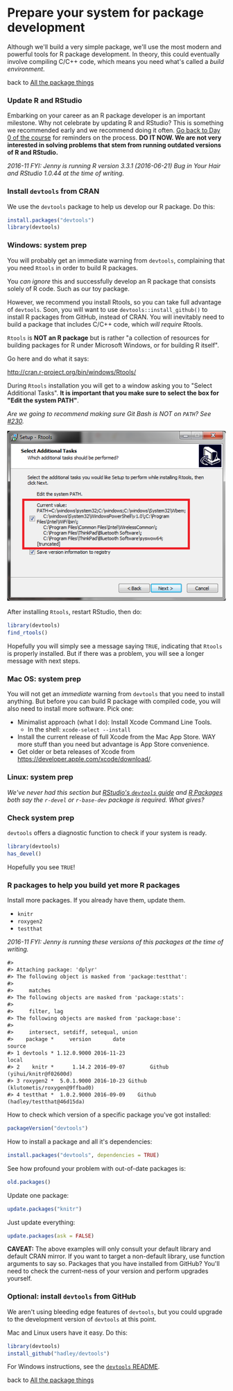 # Prepare your system for package development



Although we'll build a very simple package, we'll use the most modern and powerful tools for R package development. In theory, this could eventually involve compiling C/C++ code, which means you need what's called a *build environment*.

back to [All the package things](packages00_index.html)

### Update R and RStudio

Embarking on your career as an R package developer is an important milestone. Why not celebrate by updating R and RStudio? This is something we recommended early and we recommend doing it often. [Go back to Day 0 of the course](block000_r-rstudio-install.html#r-and-rstudio) for reminders on the process. **DO IT NOW. We are not very interested in solving problems that stem from running outdated versions of R and RStudio.**

*2016-11 FYI: Jenny is running R version 3.3.1 (2016-06-21) Bug in Your Hair and RStudio 1.0.44 at the time of writing.*

### Install `devtools` from CRAN

We use the `devtools` package to help us develop our R package. Do this:

``` r
install.packages("devtools")
library(devtools)
```

### Windows: system prep

You will probably get an immediate warning from `devtools`, complaining that you need `Rtools` in order to build R packages.

You *can ignore* this and successfully develop an R package that consists solely of R code. Such as our toy package.

However, we recommend you install Rtools, so you can take full advantage of `devtools`. Soon, you will want to use `devtools::install_github()` to install R packages from GitHub, instead of CRAN. You will inevitably need to build a package that includes C/C++ code, which *will require* Rtools.

`Rtools` is __NOT an R package__ but is rather "a collection of resources for building packages for R under Microsoft Windows, or for building R itself".

Go here and do what it says:

<http://cran.r-project.org/bin/windows/Rtools/>

During `Rtools` installation you will get to a window asking you to "Select Additional Tasks". **It is important that you make sure to select the box for "Edit the system PATH"**.

*Are we going to recommend making sure Git Bash is NOT on `PATH`? See [#230](https://github.com/STAT545-UBC/Discussion/issues/230#issuecomment-155236031).*

![Rtools installation](img/rtools-install.png)

After installing `Rtools`, restart RStudio, then do:

``` r
library(devtools)
find_rtools()
```

Hopefully you will simply see a message saying `TRUE`, indicating that `Rtools` is properly installed. But if there was a problem, you will see a longer message with next steps.

### Mac OS: system prep

You will not get an *immediate* warning from `devtools` that you need to install anything. But before you can build R package with compiled code, you will also need to install more software. Pick one:

  * Minimalist approach (what I do): Install Xcode Command Line Tools.
    - In the shell: `xcode-select --install`
  * Install the current release of full Xcode from the Mac App Store. WAY more stuff than you need but advantage is App Store convenience.
  * Get older or beta releases of Xcode from <https://developer.apple.com/xcode/download/>.
  
### Linux: system prep

*We've never had this section but [RStudio's `devtools` guide](https://www.rstudio.com/products/rpackages/devtools/) and [R Packages](http://r-pkgs.had.co.nz/intro.html#intro-get) both say the `r-devel` or `r-base-dev` package is required. What gives?*

### Check system prep

`devtools` offers a diagnostic function to check if your system is ready.

``` r
library(devtools)
has_devel()
```

Hopefully you see `TRUE`!

### R packages to help you build yet more R packages

Install more packages. If you already have them, update them.

  * `knitr`
  * `roxygen2`
  * `testthat`

*2016-11 FYI: Jenny is running these versions of this packages at the time of writing.*


```
#> 
#> Attaching package: 'dplyr'
#> The following object is masked from 'package:testthat':
#> 
#>     matches
#> The following objects are masked from 'package:stats':
#> 
#>     filter, lag
#> The following objects are masked from 'package:base':
#> 
#>     intersect, setdiff, setequal, union
#>    package *     version       date                              source
#> 1 devtools * 1.12.0.9000 2016-11-23                               local
#> 2    knitr *      1.14.2 2016-09-07        Github (yihui/knitr@f02600d)
#> 3 roxygen2 *  5.0.1.9000 2016-10-23 Github (klutometis/roxygen@9ffbad0)
#> 4 testthat *  1.0.2.9000 2016-09-09    Github (hadley/testthat@46d15da)
```

How to check which version of a specific package you've got installed:

``` r
packageVersion("devtools")
```

How to install a package and all it's dependencies:

``` r
install.packages("devtools", dependencies = TRUE)
```

See how profound your problem with out-of-date packages is:

``` r
old.packages()
```

Update one package:

``` r
update.packages("knitr")
```

Just update everything:

``` r
update.packages(ask = FALSE)
```
        
__CAVEAT:__ The above examples will only consult your default library and default CRAN mirror. If you want to target a non-default library, use function arguments to say so. Packages that you have installed from GitHub? You'll need to check the current-ness of your version and perform upgrades yourself.

### Optional: install `devtools` from GitHub

We aren't using bleeding edge features of `devtools`, but you could upgrade to the development version of `devtools` at this point.

Mac and Linux users have it easy. Do this:

``` r
library(devtools)
install_github("hadley/devtools")
```

For Windows instructions, see the [`devtools` README](https://github.com/hadley/devtools).

back to [All the package things](packages00_index.html)
